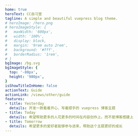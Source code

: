 ```yaml
---
home: true
heroText: CC自习室
tagline: A simple and beautiful vuepress blog theme.
# heroImage: /hero.png
# heroImageStyle: {
#   maxWidth: '600px',
#   width: '100%',
#   display: block,
#   margin: '9rem auto 2rem',
#   background: '#fff',
#   borderRadius: '1rem',
# }
bgImage: /bg.svg
bgImageStyle: {
  top: '-80px',
  height: '980px',
}
isShowTitleInHome: false
actionText: Guide
actionLink: /views/other/guide
features:
- title: Yesterday
  details: 开发一款看着开心、写着顺手的 vuepress 博客主题
- title: Today
  details: 希望帮助更多的人花更多的时间在内容创作上，而不是博客搭建上
- title: Tomorrow
  details: 希望更多的爱好者能够参与进来，帮助这个主题更好的成长
---
```

<style>
    body {        
      background-image: url(.vuepress/public/star.gif);   
      /* background-repeat: repeat-x ; */
      /* background-size:100% 100%; */
    }  
    .navbar {
        background: transparent !important;
    }
    .navbar .site-name {
        font-family: Hannotate SC;
        font-size: 1.3rem !important;
    }
    .nav-links .nav-item {
        font-family: Wawati SC;
        font-size: 1.2rem !important;
    }
    .sidebar-heading {
        font-size: 1.03rem !important;
    }
    .sidebar > .sidebar-links > li > a.sidebar-link {
        margin-left: -1rem;
        font-size: 1.03rem !important;
    }
    .sidebar-group.is-sub-group > .sidebar-heading:not(.clickable) {
        opacity: 0.8 !important;
    }
    .sidebar-group.is-sub-group > .sidebar-heading {
       line-height: 1.6 !important;
       font-size: 0.98rem !important;
    }
    .home-blog .hero h1 {
        font-size: 5.5rem !important;
        font-weight: 900 !important;
        text-shadow: 1px 1px 9px #f96, -1px -1px 2px #f96;
        /* text-shadow: 0 0 3px #fff, 0 0 10px #fff, 0 0 50px #fff, 0 0 50px #1123d5, 0 0 72px #1123d5; */
        font-family: Hannotate SC;
    }
    .home-blog .hero .description {
        font-family: Hannotate SC;
    }
    .links {
        background-color: transparent !important;
    }
    .anchor-down {
        display: block;
        margin: 12rem auto 0;
        bottom: 45px;
        width: 20px;
        height: 20px;
        font-size: 34px;
        text-align: center;
        animation: bounce-in 5s 3s infinite;
        position: absolute;
        left: 50%;
        bottom: 30%;
        margin-left: -10px;
        cursor: pointer;
    }
    @-webkit-keyframes bounce-in {
        0% {
            transform: translateY(0);
        }
        20% {
            transform: translateY(0);
        }
        50% {
            transform: translateY(-20px);
        }
        80% {
            transform: translateY(0);
        }
        to {
            transform: translateY(0);
        }
    }
    .anchor-down::before {
        content: "";
        width: 20px;
        height: 20px;
        display: block;
        border-right: 3px solid var(--text-color);
        border-top: 3px solid var(--text-color);
        transform: rotate(135deg);
        position: absolute;
        bottom: 10px;
    }
    .anchor-down::after {
        content: "";
        width: 20px;
        height: 20px;
        display: block;
        border-right: 3px solid var(--text-color);
        border-top: 3px solid var(--text-color);
        transform: rotate(135deg);
    }
</style>
<script>
    export default {     
        mounted () {       
            const ifJanchor = document.getElementById("JanchorDown");        
            ifJanchor && ifJanchor.parentNode.removeChild(ifJanchor);       
            let a = document.createElement('a');       
            a.id = 'JanchorDown';       
            a.className = 'anchor-down';       
            document.getElementsByClassName('hero')[0].append(a);       
            let targetA = document.getElementById("JanchorDown");       
            targetA.addEventListener('click', e => { 
                // 添加点击事件         
                this.scrollFn();       
            })     
        },        
        methods: {       
            scrollFn() {         
                const windowH = document.getElementsByClassName('hero')[0].clientHeight; // 获取窗口高度         
                document.documentElement.scrollTop = windowH; // 滚动条滚动到指定位置       
            }     
        }   
    }
</script>
